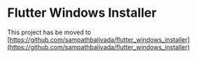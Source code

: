 # Flutter Windows Installer

This project has be moved to [https://github.com/sampathbalivada/flutter_windows_installer](https://github.com/sampathbalivada/flutter_windows_installer)
